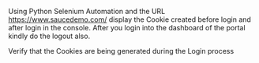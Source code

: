 
Using Python Selenium Automation and the URL https://www.saucedemo.com/ display the Cookie created before login and after login in the console.
After you login into the dashboard of the portal kindly do the logout also.

Verify that the Cookies are being generated during the Login process
